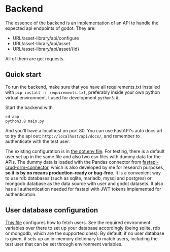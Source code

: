 # Backend

The essence of the backend is an implementation of an API to handle the expected api endpoints of godot. They are:
* URL/asset-library/api/configure
* URL/asset-library/api/asset
* URL/asset-library/api/asset/{id}

All of them are get requests.

## Quick start

To run the backend, make sure that you have all requirements.txt installed with `pip install -r requirements.txt`, preferably inside your own python virtual environment. I used for development `python3.8`.

Start the backend with 
```
cd app
python3.8 main.py
```

And you'll have a localhost on port 80. You can use FastAPI's auto docs url to try the api out: `http://localhost/api/docs/`, and remember to authenticate with the test user.

The existing configuration is in [the dot.env file](./local_storage/dot.env). For testing, there is a default user set up in the same file and also two csv files with dummy data for the APIs. The dummy data is loaded with the Pandas connector from [fastapi-crud-orm-connector](https://github.com/christinoleo/fastapi_crud_orm_connector), which is also developed by me for research purposes, **so it is by no means production-ready or bug-free**. It is a convenient way to use rdb databases (such as sqlite, mariadb, mysql and postgres) or mongodb database as the data source with user and godot datasets. It also has all authentication needed for fastapi with JWT tokens implemented for authentication. 

## User database configuration

[This file](./app/core/auth.py) configures how to fetch users. See the required environment variables over there to set up your database accordingly (being sqlite, rdb or mongodb, which are the supported ones). By default, if no user database is given, it sets up an in-memory dictionary to match users, including the test user that can be set through environment variables.
